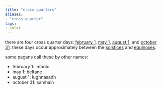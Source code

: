 ```yaml
---
title: "cross quarters"
aliases:
- "cross quarter"
tags:
- solar
---
```


there are four cross quarter days: [february 1](february%201.md), [may 1](may%201.md), [august 1](august%201.md), and [october 31](october%2031.md). these days occur approximately between the [solstices](solstices.md) and [equinoxes](equinoxes.md).

some pagans call these by other names:
- february 1: imbolc
- may 1: beltane
- august 1: lughnasadh
- october 31: samhain